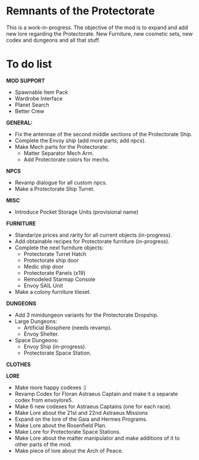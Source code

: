 # Remnants of the Protectorate
This is a work-in-progress. The objective of the mod is to expand and add new lore regarding the Protectorate. New Furniture, new cosmetic sets, new codex and dungeons and all that stuff.

# To do list
__MOD SUPPORT__
- Spawnable Item Pack
- Wardrobe Interface
- Planet Search
- Better Crew

__GENERAL:__
- Fix the antennae of the second middle sections of the Protectorate Ship.
- Complete the Envoy ship (add more parts; add npcs).
- Make Mech parts for the Protectorate:
    - Matter Separator Mech Arm.
    - Add Protectorate colors for mechs.

__NPCS__
- Revamp dialogue for all custom npcs.
- Make a Protectorate Ship Turret.

__MISC__
- Introduce Pocket Storage Units (provisional name)

__FURNITURE__
- Standarize prices and rarity for all current objects (in-progress).
- Add obtainable recipes for Protectorate furniture (in-progress).
- Complete the next furniture objects:
   - Protectorate Turret Hatch
   - Protectorate ship door
   - Medic ship door
   - Protectorate Panels (x19)
   - Remodeled Starmap Console
   - Envoy SAIL Unit
- Make a colony furniture tileset.

__DUNGEONS__
- Add 3 minidungeon variants for the Protectorate Dropship.
- Large Dungeons:
   - Artificial Biosphere (needs revamp).
   - Envoy Shelter.
- Space Dungeons:
   - Envoy Ship (in-progress).
   - Protectorate Space Station.

__CLOTHES__

__LORE__
- Make more happy codexes :)
- Revamp Codex for Floran Astraeus Captain and make it a separate codex from envoylore5.
- Make 6 new codexes for Astraeus Captains (one for each race).
- Make Lore about the 21st and 22nd Astraeus Missions
- Expand on the lore of the Gaia and Hermes Programs.
- Make Lore about the Rosenfield Plan.
- Make Lore for Protectorate Space Stations.
- Make Lore about the matter manipulator and make additions of it to other parts of the mod.
- Make piece of lore about the Arch of Peace.

